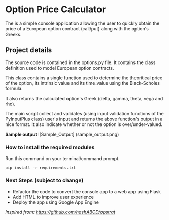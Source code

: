 # Option Price Calculator

The is a simple console application allowing the user to quickly obtain the price of a European option contract (call/put) along with the option's Greeks.

## Project details

The source code is contained in the options.py file. It contains the class definition used to model European option contracts.

This class contains a single function used to determine the theoritical price of the option, its intrinsic value and its time_value using the Black-Scholes formula.

It also returns the calculated option's Greek (delta, gamma, theta, vega and rho).

The main script collect and validates (using input validation functions of the PyInputPlus class) user's input and returns the above function's output in a nice format. It also indicate whether or not the option is over/under-valued.

**Sample output**
![Sample_Output] (sample_output.png)

### How to install the required modules

Run this command on your terminal/command prompt.
```
pip install -r requirements.txt
```
### Next Steps (subject to change)

* Refactor the code to convert the console app to a web app using Flask 
* Add HTML to improve user experience
* Deploy the app using Google App Engine

*Inspired from: https://github.com/hashABCD/opstrat*


